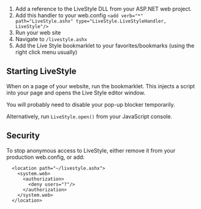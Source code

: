   1. Add a reference to the LiveStyle DLL from your ASP.NET web project.
  1. Add this handler to your web.config `<add verb="*" path="LiveStyle.ashx" type="LiveStyle.LiveStyleHandler, LiveStyle"/>`
  1. Run your web site
  1. Navigate to `/livestyle.ashx`
  1. Add the Live Style bookmarklet to your favorites/bookmarks (using the right click menu usually)

## Starting LiveStyle ##
When on a page of your website, run the bookmarklet. This injects a script into your page and opens the Live Style editor window.

You will probably need to disable your pop-up blocker temporarily.

Alternatively, run `LiveStyle.open()` from your JavaScript console.

## Security ##

To stop anonymous access to LiveStyle, either remove it from your production web.config, or add:
```
  <location path="~/livestyle.ashx">
    <system.web>
      <authorization>
        <deny users="?"/>
      </authorization>
    </system.web>
  </location>
```
